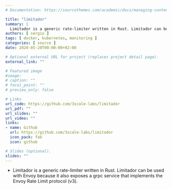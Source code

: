 ```yaml
---
# Documentation: https://sourcethemes.com/academic/docs/managing-content/

title: "limitador"
summary: |
  Limitador is a generic rate-limiter written in Rust. Limitador can be used with Envoy because it also exposes a grpc service that implements the Envoy Rate Limit protocol (v3).
authors: [ sergio ]
tags: [ docker, kubernetes, monitoring ]
categories: [ source ]
date: 2020-05-20T00:00:00+02:00

# Optional external URL for project (replaces project detail page).
external_link: ""

# Featured image
#image:
# caption: ""
# focal_point: ""
# preview_only: false

# Links
url_code: https://github.com/3scale-labs/limitador
url_pdf: ""
url_slides: ""
url_video: ""
links:
- name: Github
  url: https://github.com/3scale-labs/limitador
  icon_pack: fab
  icon: github

# Slides (optional).
slides: ""
---
```


* Limitador is a generic rate-limiter written in Rust. Limitador can be used with Envoy because it also exposes a grpc service that implements the Envoy Rate Limit protocol (v3).